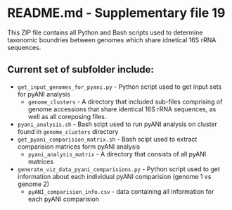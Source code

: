 # README.md - Supplementary file 19
This ZIP file contains all Python and Bash scripts used to determine taxonomic boundries between genomes which share idnetical 16S rRNA sequences. 

## Current set of subfolder include:

- `get_input_genomes_for_pyani.py` - Python script used to get input sets for pyANI analysis
    - `genome_clusters` - A directory that included sub-files comprising of genome accessions that share identical 16S rRNA sequences, as well as all coreposing files.
- `pyani_analysis.sh` - Bash scipt used to run pyANI analysis on cluster found in `genome_clusters` directory
- `get_pyani_comparision_matrix.sh` - Bash scipt used to extract comparision matrices form pyANI analysis
    - `pyani_analysis_matrix` -  A directory that consists of all pyANI matrices
- `generate_viz_data_pyani_comparisions.py` - Python script used to get information about each individual pyANI comparision (genome 1 vs genome 2)
    - `pyANI_comparision_info.csv` - data containing all information for each pyANI comparision